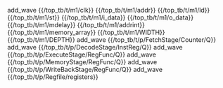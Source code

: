 add_wave {{/top_tb/t/m1/clk}} {{/top_tb/t/m1/addr}} {{/top_tb/t/m1/ld}} {{/top_tb/t/m1/st}} {{/top_tb/t/m1/i_data}} {{/top_tb/t/m1/o_data}} {{/top_tb/t/m1/mdelay}} {{/top_tb/t/m1/addrint}} {{/top_tb/t/m1/memory_array}} {{/top_tb/t/m1/WIDTH}} {{/top_tb/t/m1/DEPTH}} 
add_wave {{/top_tb/t/p/FetchStage/Counter/Q}} 
add_wave {{/top_tb/t/p/DecodeStage/InstReg/Q}} 
add_wave {{/top_tb/t/p/ExecuteStage/RegFunc/Q}} 
add_wave {{/top_tb/t/p/MemoryStage/RegFunc/Q}} 
add_wave {{/top_tb/t/p/WriteBackStage/RegFunc/Q}} 
add_wave {{/top_tb/t/p/Regfile/registers}} 